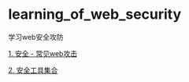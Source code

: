 # learning_of_web_security
学习web安全攻防

[1. 安全 - 常见web攻击](https://blog.csdn.net/william_n/article/details/88609499)

[2. 安全工具集合](https://github.com/ningxiaofa/sectoolset)
